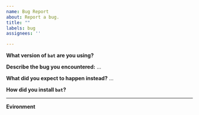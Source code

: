 ```yaml
---
name: Bug Report
about: Report a bug.
title: ""
labels: bug
assignees: ''

---
```


<!--
Hey there, thanks for creating an issue! 

In order to reproduce your issue, we might need to know a little bit more about the environment which you're running `bat`.

Unix-like (Linux or MacOS):
  Run the script at https://github.com/sharkdp/bat/blob/master/diagnostics/info.sh and paste the output at the bottom.

Windows:
  Add your Windows Version (e.g. "Windows 10 1908") at the bottom.
-->

**What version of `bat` are you using?**
<!-- Output of `bat --version` -->

**Describe the bug you encountered:**
...

**What did you expect to happen instead?**
...

**How did you install `bat`?**
<!-- apt-get, homebrew, GitHub release, etc.  -->

---

**Evironment**
<!-- Diagnostic information -->
